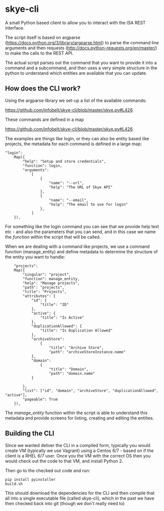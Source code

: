 # skye-cli

A small Python based client to allow you to interact with the ISA REST interface.  

The script itself is based on argparse (https://docs.python.org/3/library/argparse.html) to parse the command line arguments and then requests (http://docs.python-requests.org/en/master/) to make the calls to the REST API.

The actual script parses out the command that you want to provide it into a command and a subcommand,  and then uses a very simple structure in the python to understand which entities are available that you can update.

## How does the CLI work?

Using the argparse library we set-up a list of the available commands:

https://github.com/infobelt/skye-cli/blob/master/skye.py#L426

These commands are defined in a map

https://github.com/infobelt/skye-cli/blob/master/skye.py#L426

The examples are things like login, or they can also be entity based like projects,  the metadata for each command is defined in a large map:

    "login":
        Map({
            "help": "Setup and store credentials",
            "function": login,
            "arguments":
                [
                    {
                        "name": "--url",
                        "help": "The URL of Skye API"
                    },
                    {
                        "name": "--email",
                        "help": "The email to use for login"
                    },
                ]
        }),
        
For something like the login command you can see that we provide help text etc - and also the parameters that you can send, and in this case we name the _function_ within the script that will be called.

When we are dealing with a command like projects, we use a command function (manage_entity) and define metadata to determine the structure of the entity you want to handle:

        "projects":
        Map({
            "singular": "project",
            "function": manage_entity,
            "help": "Manage projects",
            "path": "projects",
            "title": "Projects",
            "attributes": {
                "id": {
                    "title": "ID"
                },
                "active": {
                    "title": "Is Active"
                },
                "duplicationAllowed": {
                    "title": "Is Duplication Allowed"
                },
                "archiveStore":
                    {
                        "title": "Archive Store",
                        "path": "archiveStoreInstance.name"
                },
                "domain":
                    {
                        "title": "Domain",
                        "path": "domain.name"
                }

            },
            "list": ["id", "domain", "archiveStore", "duplicationAllowed", "active"],
            "pageable": True
        }),
        
The *manage_entity* function within the script is able to understand this metadata and provide screens for listing, creating and editing the entities.


## Building the CLI

Since we wanted deliver the CLI in a compiled form,  typically you would create VM (typically we use Vagrant) using a Centos 6/7 - based on if the client is a RHEL 6/7 user.  Once you the VM with the correct OS then you would check out the code to that VM, and install Python 2.

Then go to the checked out code and run:


    pip install pyinstaller
    build.sh
    
This should download the dependencies for the CLI and then compile that all into a single executable file (called skye-cli), which in the past we have then checked back into git (though we don't really need to)
    
